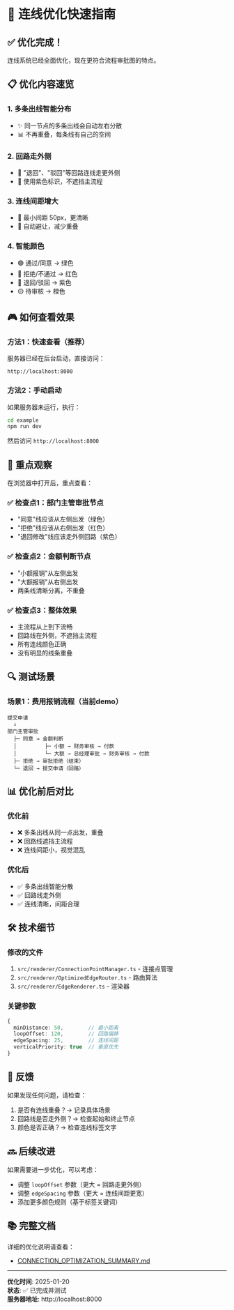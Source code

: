 # 🚀 连线优化快速指南

## ✅ 优化完成！

连线系统已经全面优化，现在更符合流程审批图的特点。

## 📋 优化内容速览

### 1. 多条出线智能分布
- ✨ 同一节点的多条出线会自动左右分散
- 📊 不再重叠，每条线有自己的空间

### 2. 回路走外侧
- 🔄 "退回"、"驳回"等回路连线走更外侧
- 💜 使用紫色标识，不遮挡主流程

### 3. 连线间距增大
- 📏 最小间距 50px，更清晰
- 🎯 自动避让，减少重叠

### 4. 智能颜色
- 🟢 通过/同意 → 绿色
- 🔴 拒绝/不通过 → 红色
- 💜 退回/驳回 → 紫色
- 🟡 待审核 → 橙色

## 🎮 如何查看效果

### 方法1：快速查看（推荐）
服务器已经在后台启动，直接访问：
```
http://localhost:8000
```

### 方法2：手动启动
如果服务器未运行，执行：
```bash
cd example
npm run dev
```

然后访问 `http://localhost:8000`

## 👀 重点观察

在浏览器中打开后，重点查看：

### ✅ 检查点1：部门主管审批节点
- "同意"线应该从左侧出发（绿色）
- "拒绝"线应该从右侧出发（红色）
- "退回修改"线应该走外侧回路（紫色）

### ✅ 检查点2：金额判断节点
- "小额报销"从左侧出发
- "大额报销"从右侧出发
- 两条线清晰分离，不重叠

### ✅ 检查点3：整体效果
- 主流程从上到下流畅
- 回路线在外侧，不遮挡主流程
- 所有连线颜色正确
- 没有明显的线条重叠

## 🔍 测试场景

### 场景1：费用报销流程（当前demo）
```
提交申请
  ↓
部门主管审批
  ├─ 同意 → 金额判断
  │         ├─ 小额 → 财务审核 → 付款
  │         └─ 大额 → 总经理审批 → 财务审核 → 付款
  ├─ 拒绝 → 审批拒绝（结束）
  └─ 退回 → 提交申请（回路）
```

## 📊 优化前后对比

### 优化前
- ❌ 多条出线从同一点出发，重叠
- ❌ 回路线遮挡主流程
- ❌ 连线间距小，视觉混乱

### 优化后
- ✅ 多条出线智能分散
- ✅ 回路线走外侧
- ✅ 连线清晰，间距合理

## 🛠️ 技术细节

### 修改的文件
1. `src/renderer/ConnectionPointManager.ts` - 连接点管理
2. `src/renderer/OptimizedEdgeRouter.ts` - 路由算法
3. `src/renderer/EdgeRenderer.ts` - 渲染器

### 关键参数
```typescript
{
  minDistance: 50,        // 最小距离
  loopOffset: 120,        // 回路偏移
  edgeSpacing: 25,        // 连线间距
  verticalPriority: true  // 垂直优先
}
```

## 📝 反馈

如果发现任何问题，请检查：
1. 是否有连线重叠？→ 记录具体场景
2. 回路线是否走外侧？→ 检查起始和终止节点
3. 颜色是否正确？→ 检查连线标签文字

## 🔜 后续改进

如果需要进一步优化，可以考虑：
- 调整 `loopOffset` 参数（更大 = 回路走更外侧）
- 调整 `edgeSpacing` 参数（更大 = 连线间距更宽）
- 添加更多颜色规则（基于标签关键词）

## 📚 完整文档

详细的优化说明请查看：
- [CONNECTION_OPTIMIZATION_SUMMARY.md](./CONNECTION_OPTIMIZATION_SUMMARY.md)

---

**优化时间**: 2025-01-20  
**状态**: ✅ 已完成并测试  
**服务器地址**: http://localhost:8000


